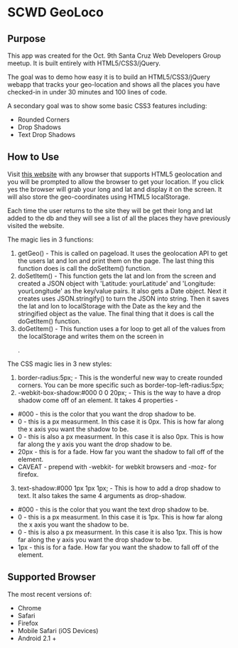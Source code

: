 SCWD GeoLoco
============

Purpose
-------

This app was created for the Oct. 9th Santa Cruz Web Developers Group meetup. It
is built entirely with HTML5/CSS3/jQuery.

The goal was to demo how easy it is to build an HTML5/CSS3/jQuery webapp that
tracks your geo-location and shows all the places you have checked-in in under 30 minutes and 100 lines of code. 

A secondary goal was to show some basic CSS3 features including:

- Rounded Corners
- Drop Shadows
- Text Drop Shadows

How to Use
----------

Visit [this website](http://bitnirvana.com/scwd/geoloco) with any browser that supports HTML5 geolocation and you will be prompted to allow the browser to get your location. If you click yes the
browser will grab your long and lat and display it on the screen. It will also
store the geo-coordinates using HTML5 localStorage.

Each time the user returns to the site they will be get their long and lat added
to the db and they will see a list of all the places they have previously
visited the website.

The magic lies in 3 functions:

1. getGeo() - This is called on pageload. It uses the geolocation API to get the
users lat and lon and print them on the page. The last thing this function does
is call the doSetItem() function.
2. doSetItem() - This function gets the lat and lon from the screen and created
a JSON object with 'Latitude: yourLatitude' and 'Longitude: yourLongitude' as
the key/value pairs. It also gets a Date object. Next it creates uses
JSON.stringify() to turn the JSON into string. Then it saves the lat and lon to
localStorage with the Date as the key and the stringified object as the value.
The final thing that it does is call the doGetItem() function.
3. doGetItem() - This function uses a for loop to get all of the values from the
localStorage and writes them on the screen in <p id="pairs">.

The CSS magic lies in 3 new styles:

1. border-radius:5px; - This is the wonderful new way to create rounded corners.
You can be more specific such as border-top-left-radius:5px;
2. -webkit-box-shadow:#000 0 0 20px; - This is the way to have a drop shadow
come off of an element. It takes 4 properties -
- #000 - this is the color that you want the drop shadow to be.
- 0 - this is a px measurment. In this case it is 0px. This is how far along the
x axis you want the shadow to be.
- 0 - this is also a px measurment. In this case it is also 0px. This is how far
along the y axis you want the drop shadow to be.
- 20px - this is for a fade. How far you want the shadow to fall off of the
element.
- CAVEAT - prepend with -webkit- for webkit browsers and -moz- for firefox.
3. text-shadow:#000 1px 1px 1px; - This is how to add a drop shadow to text. It
also takes the same 4 arguments as drop-shadow.
- #000 - this is the color that you want the text drop shadow to be.
- 0 - this is a px measurment. In this case it is 1px. This is how far along the
x axis you want the shadow to be.
- 0 - this is also a px measurment. In this case it is also 1px. This is how far
along the y axis you want the drop shadow to be.
- 1px - this is for a fade. How far you want the shadow to fall off of the
element.

Supported Browser
-----------------

The most recent versions of:

- Chrome
- Safari
- Firefox
- Mobile Safari (iOS Devices)
- Android 2.1 +
